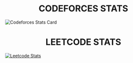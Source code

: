 <h1 align="center">CODEFORCES STATS</h1>

![Codeforces Stats Card](https://codeforces-stats-api.herokuapp.com/stats?username=newb_ie&theme=2)

<h1 align="center">LEETCODE STATS</h1>

[![Leetcode Stats](https://leetcode.card.workers.dev/?username=newb_ie&theme=nord)](https://leetcode.com/newb_ie)




